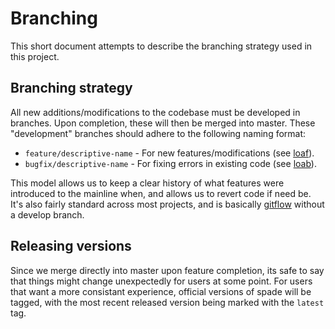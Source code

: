 # Branching
This short document attempts to describe the branching strategy used in this
project.

## Branching strategy
All new additions/modifications to the codebase must be developed in branches.
Upon completion, these will then be merged into master.  These "development"
branches should adhere to the following naming format:
  * `feature/descriptive-name` - For new features/modifications (see [loaf][1]).
  * `bugfix/descriptive-name` - For fixing errors in existing code (see [loab][2]).

This model allows us to keep a clear history of what features were introduced to
the mainline when, and allows us to revert code if need be.  It's also fairly
standard across most projects, and is basically [gitflow][3] without a develop
branch.

## Releasing versions
Since we merge directly into master upon feature completion, its safe to say
that things might change unexpectedly for users at some point.  For users that
want a more consistant experience, official versions of spade will be tagged,
with the most recent released version being marked with the `latest` tag.

[1]: docs/dev/life_of_a_feature.md
[2]: docs/dev/life_of_a_bug.md
[3]: http://nvie.com/posts/a-successful-git-branching-model/
